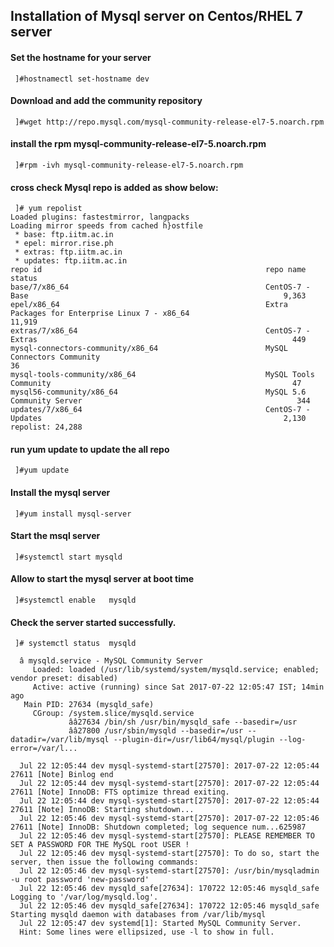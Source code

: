 ## Installation of Mysql server on Centos/RHEL 7 server

#### Set the hostname for your server
     ]#hostnamectl set-hostname dev
     
#### Download and add the  community repository
     ]#wget http://repo.mysql.com/mysql-community-release-el7-5.noarch.rpm
     
#### install the rpm mysql-community-release-el7-5.noarch.rpm
     ]#rpm -ivh mysql-community-release-el7-5.noarch.rpm
    
#### cross check Mysql repo is added as show below:
     ]# yum repolist
    Loaded plugins: fastestmirror, langpacks
    Loading mirror speeds from cached h}ostfile
     * base: ftp.iitm.ac.in
     * epel: mirror.rise.ph
     * extras: ftp.iitm.ac.in
     * updates: ftp.iitm.ac.in
    repo id                                                  repo name                                                              status
    base/7/x86_64                                            CentOS-7 - Base                                                         9,363
    epel/x86_64                                              Extra Packages for Enterprise Linux 7 - x86_64                         11,919
    extras/7/x86_64                                          CentOS-7 - Extras                                                         449
    mysql-connectors-community/x86_64                        MySQL Connectors Community                                                 36
    mysql-tools-community/x86_64                             MySQL Tools Community                                                      47
    mysql56-community/x86_64                                 MySQL 5.6 Community Server                                                344
    updates/7/x86_64                                         CentOS-7 - Updates                                                      2,130
    repolist: 24,288
#### run yum update to update the all repo
     ]#yum update
      
#### Install the mysql server
     ]#yum install mysql-server
     
#### Start the msql server
     ]#systemctl start mysqld

#### Allow to start the mysql server at boot time
     ]#systemctl enable   mysqld
     
#### Check the server started successfully.
     ]# systemctl status  mysqld
      
      â mysqld.service - MySQL Community Server
         Loaded: loaded (/usr/lib/systemd/system/mysqld.service; enabled; vendor preset: disabled)
         Active: active (running) since Sat 2017-07-22 12:05:47 IST; 14min ago
       Main PID: 27634 (mysqld_safe)
         CGroup: /system.slice/mysqld.service
                 ââ27634 /bin/sh /usr/bin/mysqld_safe --basedir=/usr
                 ââ27800 /usr/sbin/mysqld --basedir=/usr --datadir=/var/lib/mysql --plugin-dir=/usr/lib64/mysql/plugin --log-error=/var/l...

      Jul 22 12:05:44 dev mysql-systemd-start[27570]: 2017-07-22 12:05:44 27611 [Note] Binlog end
      Jul 22 12:05:44 dev mysql-systemd-start[27570]: 2017-07-22 12:05:44 27611 [Note] InnoDB: FTS optimize thread exiting.
      Jul 22 12:05:44 dev mysql-systemd-start[27570]: 2017-07-22 12:05:44 27611 [Note] InnoDB: Starting shutdown...
      Jul 22 12:05:46 dev mysql-systemd-start[27570]: 2017-07-22 12:05:46 27611 [Note] InnoDB: Shutdown completed; log sequence num...625987
      Jul 22 12:05:46 dev mysql-systemd-start[27570]: PLEASE REMEMBER TO SET A PASSWORD FOR THE MySQL root USER !
      Jul 22 12:05:46 dev mysql-systemd-start[27570]: To do so, start the server, then issue the following commands:
      Jul 22 12:05:46 dev mysql-systemd-start[27570]: /usr/bin/mysqladmin -u root password 'new-password'
      Jul 22 12:05:46 dev mysqld_safe[27634]: 170722 12:05:46 mysqld_safe Logging to '/var/log/mysqld.log'.
      Jul 22 12:05:46 dev mysqld_safe[27634]: 170722 12:05:46 mysqld_safe Starting mysqld daemon with databases from /var/lib/mysql
      Jul 22 12:05:47 dev systemd[1]: Started MySQL Community Server.
      Hint: Some lines were ellipsized, use -l to show in full.
